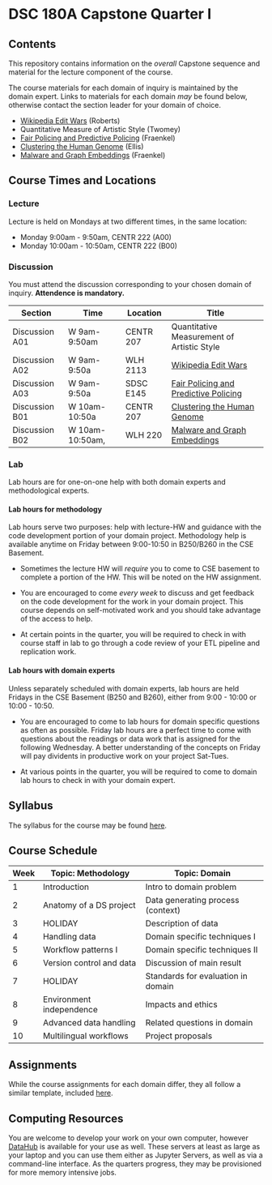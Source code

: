 # DSC 180A Capstone Quarter I

## Contents

This repository contains information on the *overall* Capstone
sequence and material for the lecture component of the course.

The course materials for each domain of inquiry is maintained by the
domain expert. Links to materials for each domain *may* be found
below, otherwise contact the section leader for your domain of choice.

* [Wikipedia Edit Wars](https://github.com/KengChiChang/DSC180A-Wiki-War) (Roberts)
* Quantitative Measure of Artistic Style (Twomey)
* [Fair Policing and Predictive Policing](https://github.com/afraenkel/DSC180A-Fair-Policing) (Fraenkel)
* [Clustering the Human Genome](https://github.com/ShanEllis/Genetic-Variation) (Ellis)
* [Malware and Graph Embeddings](https://github.com/afraenkel/DSC180A-Malware) (Fraenkel)

## Course Times and Locations

### Lecture

Lecture is held on Mondays at two different times, in the same location:

* Monday 9:00am - 9:50am, CENTR 222 (A00)
* Monday 10:00am - 10:50am, CENTR 222 (B00)

### Discussion

You must attend the discussion corresponding to your chosen domain of
inquiry. **Attendence is mandatory.**

|Section|Time|Location|Title|
|---|---|---|---|
|Discussion A01|W 9am-9:50am|CENTR 207|Quantitative Measurement of Artistic Style|
|Discussion A02|W 9am-9:50a|WLH 2113|[Wikipedia Edit Wars](https://github.com/KengChiChang/DSC180A-Wiki-War)|
|Discussion A03|W 9am-9:50a|SDSC E145|[Fair Policing and Predictive Policing](https://github.com/afraenkel/DSC180A-Fair-Policing)|
|Discussion B01|W 10am-10:50a|CENTR 207|[Clustering the Human Genome](https://github.com/ShanEllis/Genetic-Variation)|
|Discussion B02|W 10am-10:50am,|WLH 220|[Malware and Graph Embeddings](https://github.com/afraenkel/DSC180A-Malware)|

### Lab

Lab hours are for one-on-one help with both domain experts and
methodological experts. 

#### Lab hours for methodology 

Lab hours serve two purposes: help with lecture-HW and guidance with
the code development portion of your domain project. Methodology help
is available anytime on Friday between 9:00-10:50 in B250/B260 in the
CSE Basement.

* Sometimes the lecture HW will *require* you to come to CSE basement
  to complete a portion of the HW. This will be noted on the HW
  assignment.
  
* You are encouraged to come *every week* to discuss and get feedback
  on the code development for the work in your domain project. This
  course depends on self-motivated work and you should take advantage
  of the access to help.
  
* At certain points in the quarter, you will be required to check in
  with course staff in lab to go through a code review of your
  ETL pipeline and replication work.
  
#### Lab hours with domain experts

Unless separately scheduled with domain experts, lab hours are held
Fridays in the CSE Basement (B250 and B260), either from 9:00 - 10:00
or 10:00 - 10:50.

* You are encouraged to come to lab hours for domain specific
  questions as often as possible. Friday lab hours are a perfect time
  to come with questions about the readings or data work that is
  assigned for the following Wednesday. A better understanding of the
  concepts on Friday will pay dividents in productive work on your
  project Sat-Tues.
  
* At various points in the quarter, you will be required to come to
  domain lab hours to check in with your domain expert.

## Syllabus

The syllabus for the course may be found [here](syllabus.md).

## Course Schedule

|Week|Topic: Methodology|Topic: Domain|
|---|---|---|
|1|Introduction|Intro to domain problem|
|2|Anatomy of a DS project|Data generating process (context)|
|3|HOLIDAY|Description of data|
|4|Handling data|Domain specific techniques I|
|5|Workflow patterns I|Domain specific techniques II|
|6|Version control and data|Discussion of main result|
|7|HOLIDAY|Standards for evaluation in domain|
|8|Environment independence|Impacts and ethics|
|9|Advanced data handling|Related questions in domain|
|10|Multilingual workflows|Project proposals|

## Assignments

While the course assignments for each domain differ, they all follow a
similar template, included [here](assignment-templates.md).

## Computing Resources

You are welcome to develop your work on your own computer, however
[DataHub](https://datahub.ucsd.edu/) is available for your use as
well. These servers at least as large as your laptop and you can use
them either as Jupyter Servers, as well as via a command-line
interface. As the quarters progress, they may be provisioned for more
memory intensive jobs.
